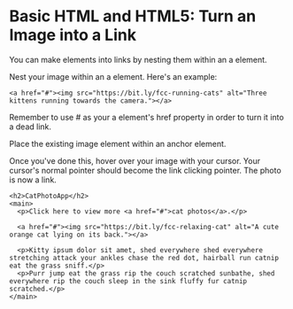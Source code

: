 # Basic HTML and HTML5: Turn an Image into a Link
You can make elements into links by nesting them within an a element.

Nest your image within an a element. Here's an example:
```
<a href="#"><img src="https://bit.ly/fcc-running-cats" alt="Three kittens running towards the camera."></a>
```
Remember to use # as your a element's href property in order to turn it into a dead link.


Place the existing image element within an anchor element.

Once you've done this, hover over your image with your cursor. Your cursor's normal pointer should become the link clicking pointer. The photo is now a link.

```
<h2>CatPhotoApp</h2>
<main>
  <p>Click here to view more <a href="#">cat photos</a>.</p>
  
  <a href="#"><img src="https://bit.ly/fcc-relaxing-cat" alt="A cute orange cat lying on its back."></a>
  
  <p>Kitty ipsum dolor sit amet, shed everywhere shed everywhere stretching attack your ankles chase the red dot, hairball run catnip eat the grass sniff.</p>
  <p>Purr jump eat the grass rip the couch scratched sunbathe, shed everywhere rip the couch sleep in the sink fluffy fur catnip scratched.</p>
</main>
```